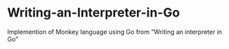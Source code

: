 # Writing-an-Interpreter-in-Go
Implemention of Monkey language using Go from “Writing an interpreter in Go”
